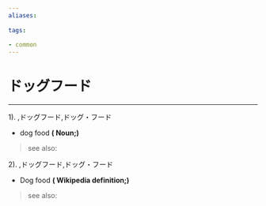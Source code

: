 ```yaml
---
aliases:
    
tags:
    
- common
---
```


# ドッグフード
---
1).
,ドッグフード,ドッグ・フード

- dog food
**( Noun;)**
> see also: 
            
2).
,ドッグフード,ドッグ・フード

- Dog food
**( Wikipedia definition;)**
> see also: 
            